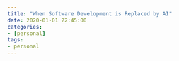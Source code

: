 ```yaml
---
title: "When Software Development is Replaced by AI"
date: 2020-01-01 22:45:00
categories:
- [personal]
tags:
- personal
---
```


